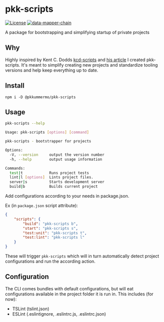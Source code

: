 # pkk-scripts

[![License](https://img.shields.io/badge/License-Apache%202.0-blue.svg)](https://opensource.org/licenses/Apache-2.0)
[![data-mapper-chain](https://img.shields.io/npm/v/@pkkummermo/pkk-scripts.svg)](https://www.npmjs.com/package/@pkkummermo/pkk-scripts)


A package for bootstrapping and simplifying startup of private projects

## Why
Highly inspired by Kent C. Dodds [kcd-scripts](https://github.com/kentcdodds/kcd-scripts) and [his article](https://blog.kentcdodds.com/automation-without-config-412ab5e47229) I created pkk-scripts. It's meant to simplify creating new projects and standardize tooling versions and help keep everything up to date. 

## Install

```
npm i -D @pkkummermo/pkk-scripts
```

## Usage

```bash
pkk-scripts --help

Usage: pkk-scripts [options] [command]

pkk-scripts - bootstrapper for projects

Options:
  -V, --version     output the version number
  -h, --help        output usage information

Commands:
  test|t            Runs project tests
  lint|l [options]  Lints project files.
  server|s          Starts development server
  build|b           Builds current project
  ```

  Add configurations according to your needs in package.json.

  Ex (in `package.json` script attribute):
  ```json
  {
      "scripts": {
          "build": "pkk-scripts b",
          "start": "pkk-scripts s",
          "test:unit": "pkk-scripts t",
          "test:lint": "pkk-scripts l"
      }
  }
  ```

  These will trigger `pkk-scripts` which will in turn automatically detect project configurations and run the according action.

## Configuration

The CLI comes bundles with default configurations, but will eat configurations available in the project folder it is run in. This includes (for now):

* TSLint (tslint.json)
* ESLint (.eslintignore, .eslintrc.js, .eslintrc.json)